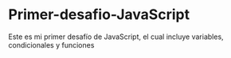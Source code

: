 # Primer-desafio-JavaScript
Este es mi primer desafío de JavaScript, el cual incluye variables, condicionales y funciones
